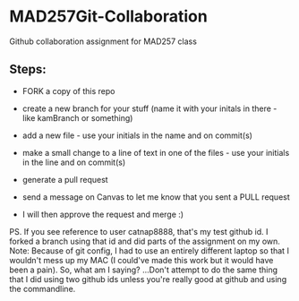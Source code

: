# MAD257Git-Collaboration
Github collaboration assignment for MAD257 class

## Steps:

- FORK a copy of this repo
- create a new branch for your stuff (name it with your initals in there - like kamBranch or something)
- add a new file - use your initials in the name and on commit(s)
- make a small change to a line of text in one of the files - use your initials in the line and on commit(s)
- generate a pull request
- send a message on Canvas to let me know that you sent a PULL request

- I will then approve the request and merge :)

PS. If you see reference to user catnap8888, that's my test github id.  I forked a branch using that id and did 
parts of the assignment on my own.  Note:  Because of git config, I had to use an entirely different laptop
so that I wouldn't mess up my MAC (I could've made this work but it would have been a pain).  So, what am I saying? 
...Don't attempt to do the same thing that I did using two github ids unless you're really good at github and using
the commandline.



